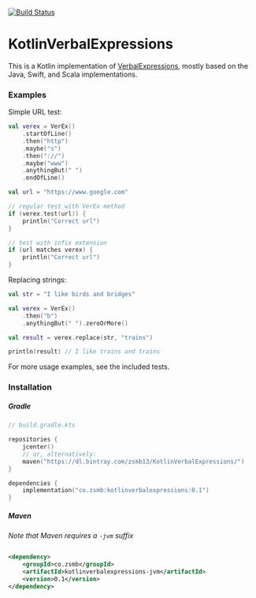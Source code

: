 [![Build Status](https://travis-ci.org/zsmb13/KotlinVerbalExpressions.svg?branch=master)](https://travis-ci.org/zsmb13/KotlinVerbalExpressions)

# KotlinVerbalExpressions

This is a Kotlin implementation of [VerbalExpressions](https://github.com/VerbalExpressions),
mostly based on the Java, Swift, and Scala implementations.

### Examples

Simple URL test:

```kotlin
val verex = VerEx()
    .startOfLine()
    .then("http")
    .maybe("s")
    .then("://")
    .maybe("www")
    .anythingBut(" ")
    .endOfLine()

val url = "https://www.google.com"

// regular test with VerEx method
if (verex.test(url)) {
    println("Correct url")
}

// test with infix extension
if (url matches verex) {
    println("Correct url")
}
```

Replacing strings:

```kotlin
val str = "I like birds and bridges"

val verex = VerEx()
    .then("b")
    .anythingBut(" ").zeroOrMore()

val result = verex.replace(str, "trains")

println(result) // I like trains and trains
```

For more usage examples, see the included tests.

### Installation

##### Gradle

```kts
// build.gradle.kts

repositories {
    jcenter()
    // or, alternatively:
    maven("https://dl.bintray.com/zsmb13/KotlinVerbalExpressions/")
}

dependencies {
    implementation("co.zsmb:kotlinverbalexpressions:0.1")
}
```

##### Maven

_Note that Maven requires a `-jvm` suffix_

```xml

<dependency>
    <groupId>co.zsmb</groupId>
    <artifactId>kotlinverbalexpressions-jvm</artifactId>
    <version>0.1</version>
</dependency>
```
